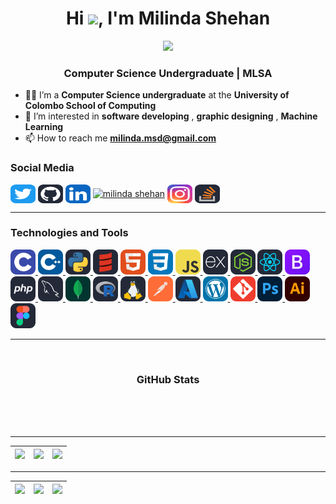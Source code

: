 <h1 align="center">Hi  <img src="https://media.giphy.com/media/hvRJCLFzcasrR4ia7z/giphy.gif" width="30px"/>, I'm Milinda Shehan</h1>
<div id="header" align="center">
  <img src="https://media.giphy.com/media/M9gbBd9nbDrOTu1Mqx/giphy.gif" width="100"/>
</div>
<h3 align="center">Computer Science Undergraduate | MLSA </h3>


- 👨‍💻 I’m a **Computer Science undergraduate** at the **University of Colombo School of Computing**
- 👀 I’m interested in **software developing** , **graphic designing** , **Machine Learning**
- 📫 How to reach me **milinda.msd@gmail.com**


<h3 align="left">Social Media</h3>
<p align="left">
<a href="https://twitter.com/milindashehan20" target="blank"><img align="center" src="https://github.com/tandpfun/skill-icons/blob/main/icons/Twitter.svg" alt="milindashehan20" height="30" width="40" /></a>
<a href="https://github.com/milindaShehan" target="blank"><img align="center" src="https://github.com/tandpfun/skill-icons/blob/main/icons/Github-Dark.svg" alt="milindaShehan" height="30" width="40" /></a>
<a href="https://linkedin.com/in/milinda-shehan" target="blank"><img align="center" src="https://github.com/tandpfun/skill-icons/blob/main/icons/LinkedIn.svg" alt="milinda-shehan" height="30" width="40" /></a>
<a href="https://fb.com/milinda shehan" target="blank"><img align="center" src="https://raw.githubusercontent.com/rahuldkjain/github-profile-readme-generator/master/src/images/icons/Social/facebook.svg" alt="milinda shehan" height="30" width="40" /></a>
<a href="https://instagram.com/milinda_shehan_" target="blank"><img align="center" src="https://github.com/tandpfun/skill-icons/blob/main/icons/Instagram.svg" alt="milinda_shehan_" height="30" width="40" /></a>
  <a href="https://stackoverflow.com/users/20905020/milinda-shehan" target="blank"><img align="center" src="https://github.com/tandpfun/skill-icons/blob/main/icons/StackOverflow-Dark.svg" alt="milinda_shehan_" height="30" width="40" /></a>
</p>
<hr>
<h3 align="left">Technologies and Tools</h3>

<p align="left">
<a href="https://www.cprogramming.com/" target="_blank" rel="noreferrer"> <img src="https://github.com/tandpfun/skill-icons/blob/main/icons/C.svg" alt="c" width="40" height="40"/> </a>
<a href="https://www.cprogramming.com/" target="_blank" rel="noreferrer"> <img src="https://github.com/tandpfun/skill-icons/blob/main/icons/CPP.svg" alt="c++" width="40" height="40"/> </a>
  <a href="https://www.python.org" target="_blank" rel="noreferrer"> <img src="https://github.com/tandpfun/skill-icons/blob/main/icons/Python-Dark.svg" alt="python" width="40" height="40"/> </a>
  <a href="https://www.python.org" target="_blank" rel="noreferrer"> <img src="https://github.com/tandpfun/skill-icons/blob/main/icons/Scala-Dark.svg" alt="python" width="40" height="40"/> </a>
<a href="https://www.html.com" target="_blank" rel="noreferrer"> <img src="https://github.com/tandpfun/skill-icons/blob/main/icons/HTML.svg" alt="HTML" width="40" height="40"/> </a> 
<a href="https://www.html.com" target="_blank" rel="noreferrer"> <img src="https://github.com/tandpfun/skill-icons/blob/main/icons/CSS.svg" alt="CSS" width="40" height="40"/> </a>
<a href="https://www.html.com" target="_blank" rel="noreferrer"> <img src="https://github.com/tandpfun/skill-icons/blob/main/icons/JavaScript.svg" alt="JS" width="40" height="40"/> </a>
  <a href="https://www.html.com" target="_blank" rel="noreferrer"> <img src="https://github.com/tandpfun/skill-icons/blob/main/icons/ExpressJS-Dark.svg" alt="JS" width="40" height="40"/> </a>
  <a href="https://www.html.com" target="_blank" rel="noreferrer"> <img src="https://github.com/tandpfun/skill-icons/blob/main/icons/NodeJS-Dark.svg" alt="JS" width="40" height="40"/> </a>
  <a href="https://www.html.com" target="_blank" rel="noreferrer"> <img src="https://github.com/tandpfun/skill-icons/blob/main/icons/React-Dark.svg" alt="JS" width="40" height="40"/> </a>
  <a href="https://www.html.com" target="_blank" rel="noreferrer"> <img src="https://github.com/tandpfun/skill-icons/blob/main/icons/Bootstrap.svg" alt="JS" width="40" height="40"/> </a>
  <a href="https://www.php.com" target="_blank" rel="noreferrer"> <img src="https://github.com/tandpfun/skill-icons/blob/main/icons/PHP-Dark.svg" alt="PHP" width="40" height="40"/> </a>
 <a href="https://www.mysql.com/" target="_blank" rel="noreferrer"> <img src="https://github.com/tandpfun/skill-icons/blob/main/icons/MySQL-Dark.svg" alt="mysql" width="40" height="40"/> </a> 
   <a href="https://www.php.com" target="_blank" rel="noreferrer"> <img src="https://github.com/tandpfun/skill-icons/blob/main/icons/MongoDB.svg" alt="PHP" width="40" height="40"/> </a>
  <a href="https://www.r.com" target="_blank" rel="noreferrer"> <img src="https://github.com/tandpfun/skill-icons/blob/main/icons/R-Dark.svg" alt="R" width="40" height="40"/> </a>
 <a href="https://www.linux.com" target="_blank" rel="noreferrer"> <img src="https://github.com/tandpfun/skill-icons/blob/main/icons/Linux-Dark.svg" alt="Linux" width="40" height="40"/> </a>   
 <a href="https://www.postman.com" target="_blank" rel="noreferrer"> <img src="https://github.com/tandpfun/skill-icons/blob/main/icons/Postman.svg" alt="postman" width="40" height="40"/> </a>   
 <a href="https://www.git.com" target="_blank" rel="noreferrer"> <img src="https://github.com/tandpfun/skill-icons/blob/main/icons/Azure-Dark.svg" alt="Git" width="40" height="40"/> </a>
  <a href="https://www.git.com" target="_blank" rel="noreferrer"> <img src="https://github.com/tandpfun/skill-icons/blob/main/icons/Wordpress.svg" alt="Git" width="40" height="40"/> </a>
<a href="https://www.git.com" target="_blank" rel="noreferrer"> <img src="https://github.com/tandpfun/skill-icons/blob/main/icons/Git.svg" alt="Git" width="40" height="40"/> </a>
<a href="https://www.photoshop.com/en" target="_blank" rel="noreferrer"> <img src="https://github.com/tandpfun/skill-icons/blob/main/icons/Photoshop.svg" alt="photoshop" width="40" height="40"/> </a> 
  <a href="https://www.photoshop.com/en" target="_blank" rel="noreferrer"> <img src="https://github.com/tandpfun/skill-icons/blob/main/icons/Illustrator.svg" alt="photoshop" width="40" height="40"/> </a>
<a href="https://www.figma.com/en" target="_blank" rel="noreferrer"> <img src="https://github.com/tandpfun/skill-icons/blob/main/icons/Figma-Dark.svg" alt="photoshop" width="40" height="40"/> </a>
</p> 
<hr>

<br>


<h3 align="center">GitHub Stats</h3>
<br>
<div id="badges" align="center">
<img src="https://komarev.com/ghpvc/?username=milindaShehan&style=flat-square&color=blue" alt=""/>
</div>
<br>

---
|![](https://github-profile-summary-cards.vercel.app/api/cards/stats?username=milindaShehan&theme=github_dark)|![](https://github-profile-summary-cards.vercel.app/api/cards/productive-time?username=milindaShehan&theme=github_dark)|![](https://github-readme-streak-stats.herokuapp.com?user=milindaShehan&theme=dark&border_radius=7&currStreakLabel=0A7BDD&ring=8BDD6D&background=00000002&fire=077BDD&border=3A3A3A&stroke=3A3A3A)|
|---|---|---|


  ---
  |![](https://github-profile-summary-cards.vercel.app/api/cards/profile-details?username=milindaShehan&theme=github_dark)|![](http://github-profile-summary-cards.vercel.app/api/cards/repos-per-language?username=milindaShehan&theme=github_dark)|![](http://github-profile-summary-cards.vercel.app/api/cards/most-commit-language?username=milindaShehan&theme=github_dark)|
  |---|---|---|

</div>

